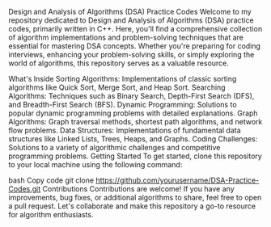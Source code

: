 Design and Analysis of Algorithms (DSA) Practice Codes
Welcome to my repository dedicated to Design and Analysis of Algorithms (DSA) practice codes, primarily written in C++. Here, you'll find a comprehensive collection of algorithm implementations and problem-solving techniques that are essential for mastering DSA concepts. Whether you're preparing for coding interviews, enhancing your problem-solving skills, or simply exploring the world of algorithms, this repository serves as a valuable resource.

What's Inside
Sorting Algorithms: Implementations of classic sorting algorithms like Quick Sort, Merge Sort, and Heap Sort.
Searching Algorithms: Techniques such as Binary Search, Depth-First Search (DFS), and Breadth-First Search (BFS).
Dynamic Programming: Solutions to popular dynamic programming problems with detailed explanations.
Graph Algorithms: Graph traversal methods, shortest path algorithms, and network flow problems.
Data Structures: Implementations of fundamental data structures like Linked Lists, Trees, Heaps, and Graphs.
Coding Challenges: Solutions to a variety of algorithmic challenges and competitive programming problems.
Getting Started
To get started, clone this repository to your local machine using the following command:

bash
Copy code
git clone https://github.com/yourusername/DSA-Practice-Codes.git
Contributions
Contributions are welcome! If you have any improvements, bug fixes, or additional algorithms to share, feel free to open a pull request. Let's collaborate and make this repository a go-to resource for algorithm enthusiasts.
